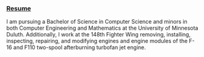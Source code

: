 ### [Resume](https://www.alekbroman.com/)

I am pursuing a Bachelor of Science in Computer Science and minors in both Computer Engineering and Mathematics at the University of Minnesota Duluth. Additionally, I work at the 148th Fighter Wing removing, installing, inspecting, repairing, and modifying engines and engine modules of the F-16 and F110 two-spool afterburning turbofan jet engine.
